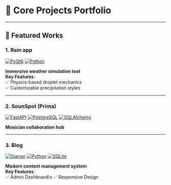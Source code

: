 # 🌟 Core Projects Portfolio

---

## 🚀 Featured Works

### 1. **Rain app**  
[![PyQt6](https://img.shields.io/badge/PyQt6-6.4-green?logo=qt)](https://www.riverbankcomputing.com/software/pyqt/)
[![Python](https://img.shields.io/badge/Python-3.10+-blue?logo=python)](https://python.org)

**Immersive weather simulation tool**  
**Key Features**:  
✅ Physics-based droplet mechanics  
✅ Customizable precipitation styles  

---
### 2. **SounSpot (Prima)**  
[![FastAPI](https://img.shields.io/badge/FastAPI-0.95-009688?logo=fastapi)](https://fastapi.tiangolo.com)
[![PostgreSQL](https://img.shields.io/badge/PostgreSQL-15-4169E1?logo=postgresql)](https://postgresql.org)
[![SQLAlchemy](https://img.shields.io/badge/SQLAlchemy-2.0-396e9c?logo=sqlalchemy)](https://www.sqlalchemy.org)


**Musician collaboration hub** 

---
### 3. **Blog**

[![Django](https://img.shields.io/badge/Django-4.x-092E20?logo=django)](https://www.djangoproject.com)
[![Python](https://img.shields.io/badge/Python-3.10+-3776AB?logo=python)](https://python.org)
[![SQLite](https://img.shields.io/badge/SQLite-3-003B57?logo=sqlite)](https://sqlite.org)

**Modern content management system**  
**Key Features**:    
✅ Admin Dashboard\n
✅ Responsive Design



